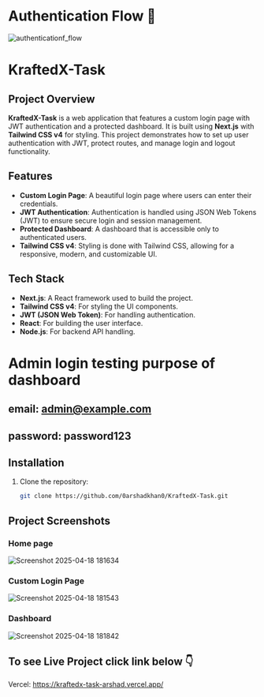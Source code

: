 # Authentication Flow 🔐

![authenticationf_flow](https://github.com/user-attachments/assets/f43dd17a-720a-4072-901e-6f3fc117d03f)

# KraftedX-Task

## Project Overview

**KraftedX-Task** is a web application that features a custom login page with JWT authentication and a protected dashboard. It is built using **Next.js** with **Tailwind CSS v4** for styling. This project demonstrates how to set up user authentication with JWT, protect routes, and manage login and logout functionality.

## Features

- **Custom Login Page**: A beautiful login page where users can enter their credentials.
- **JWT Authentication**: Authentication is handled using JSON Web Tokens (JWT) to ensure secure login and session management.
- **Protected Dashboard**: A dashboard that is accessible only to authenticated users.
- **Tailwind CSS v4**: Styling is done with Tailwind CSS, allowing for a responsive, modern, and customizable UI.
  

## Tech Stack

- **Next.js**: A React framework used to build the project.
- **Tailwind CSS v4**: For styling the UI components.
- **JWT (JSON Web Token)**: For handling authentication.
- **React**: For building the user interface.
- **Node.js**: For backend API handling.

# Admin login testing purpose of dashboard
## email: admin@example.com
## password: password123


## Installation

1. Clone the repository:
   ```bash
   git clone https://github.com/0arshadkhan0/KraftedX-Task.git
   
## Project Screenshots
 ### Home page
 
![Screenshot 2025-04-18 181634](https://github.com/user-attachments/assets/b3a89d5b-8d09-49d8-bbf0-33eb98baaef0)
### Custom Login Page

![Screenshot 2025-04-18 181543](https://github.com/user-attachments/assets/2cd7b0bb-67fc-4237-884e-5d914db4dd1b)
### Dashboard

![Screenshot 2025-04-18 181842](https://github.com/user-attachments/assets/459afc97-be59-45a6-96dd-ec9af9fa4bd8)

## To see Live Project click link below 👇
Vercel: https://kraftedx-task-arshad.vercel.app/
   
